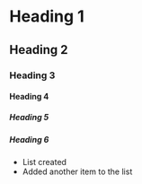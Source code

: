# Heading 1
## Heading 2
### Heading 3
#### Heading 4
##### Heading 5
##### Heading 6

- List created
- Added another item to the list
